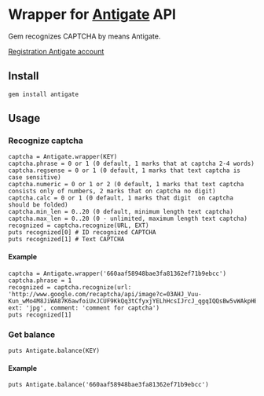 # Wrapper for [Antigate][1] API
Gem recognizes CAPTCHA by means Antigate.

[Registration Antigate account][2]

## Install
    gem install antigate

## Usage
### Recognize captcha
    captcha = Antigate.wrapper(KEY)
    captcha.phrase = 0 or 1 (0 default, 1 marks that at captcha 2-4 words)
    captcha.regsense = 0 or 1 (0 default, 1 marks that text captcha is case sensitive)
    captcha.numeric = 0 or 1 or 2 (0 default, 1 marks that text captcha consists only of numbers, 2 marks that on captcha no digit)
    captcha.calc = 0 or 1 (0 default, 1 marks that digit  on captcha should be folded)
    captcha.min_len = 0..20 (0 default, minimum length text captcha)
    captcha.max_len = 0..20 (0 - unlimited, maximum length text captcha)
    recognized = captcha.recognize(URL, EXT)
    puts recognized[0] # ID recognized CAPTCHA
    puts recognized[1] # Text CAPTCHA

#### Example
    captcha = Antigate.wrapper('660aaf58948bae3fa81362ef71b9ebcc')
    captcha.phrase = 1
    recognized = captcha.recognize(url: 'http://www.google.com/recaptcha/api/image?c=03AHJ_Vuu-Kun_wMo4M8JiWA87K6awfoiUxJCUF9KkQq3tCfyxjYELhHcsIJrcJ_qgqIQQsBw5vWAkpHBqP4VEHv1nwtoAnD5uZvwzHknOFyID4OrX0_6q8QXQ5TwkRn7qBxdt3QdX6D8NvPcFHFHzmEhu1yCJJQfTwQ', ext: 'jpg', comment: 'comment for captcha')
    puts recognized[1]

### Get balance
    puts Antigate.balance(KEY)

#### Example
    puts Antigate.balance('660aaf58948bae3fa81362ef71b9ebcc')

[1]: http://antigate.com/
[2]: http://antigate.com/index.php?action=regscreen